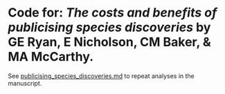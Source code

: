 # Code for: *The costs and benefits of publicising species discoveries* by GE Ryan, E Nicholson, CM Baker, & MA McCarthy.

See [publicising_species_discoveries.md](publicising_species_discoveries.md) to repeat analyses in the manuscript.
